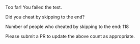 Too far! You failed the test. 
 
Did you cheat by skipping to the end? 

Number of people who cheated by skipping to the end: 118

Please submit a PR to update the above count as appropriate. 
 

